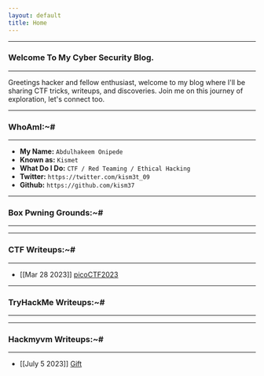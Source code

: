 ```yaml
---
layout: default
title: Home
---
```


* * *
### Welcome To My Cyber Security Blog.
* * *

Greetings hacker and fellow enthusiast, welcome to my blog where I'll be sharing CTF tricks, writeups, and discoveries. Join me on this journey of exploration, let's connect too.

* * *
### WhoAmI:~#
* * *

- **My Name:**    `Abdulhakeem Onipede`
- **Known as:**   `Kismet`
- **What Do I Do:**  `CTF / Red Teaming / Ethical Hacking`
- **Twitter:** `https://twitter.com/kism3t_09`
- **Github:** `https://github.com/kism37`

* * *
### **Box Pwning Grounds:~#**
* * *

* * *
### **CTF Writeups:~#**
* * *

- [[Mar 28 2023]] [picoCTF2023](https://kism37.github.io/posts/picoCTF2023/writeups.html)

* * *
### **TryHackMe Writeups:~#**
* * *

* * *
### **Hackmyvm Writeups:~#**
* * *
- [[July 5 2023]] [Gift](https://kism37.github.io/posts/Hackmyvm/Easy/Gift.html)
